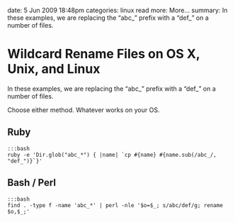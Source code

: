 date: 5 Jun 2009 18:48pm
categories: linux
read more: More&#8230;
summary: In these examples, we are replacing the &#8220;abc_&#8221; prefix with a &#8220;def_&#8221; on a number of files.

# Wildcard Rename Files on OS X, Unix, and Linux

In these examples, we are replacing the &#8220;abc_&#8221; prefix with a &#8220;def_&#8221; on a number of files.

Choose either method. Whatever works on your OS.

## Ruby

    :::bash
    ruby -e 'Dir.glob("abc_*") { |name| `cp #{name} #{name.sub(/abc_/, "def_")}`}'

## Bash / Perl

    :::bash
    find . -type f -name 'abc_*' | perl -nle '$o=$_; s/abc/def/g; rename $o,$_;'